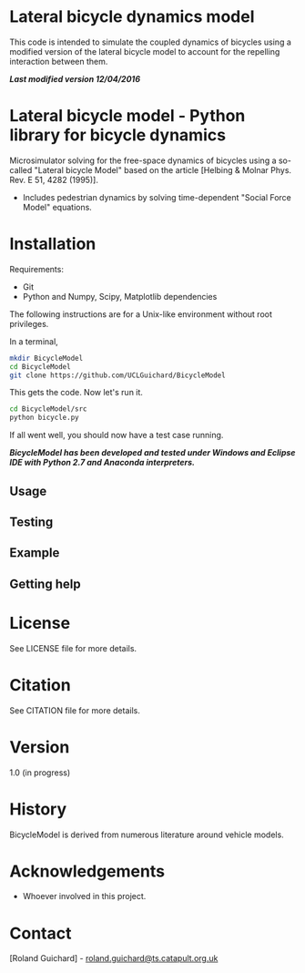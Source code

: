 Lateral bicycle dynamics model
==============================

This code is intended to simulate the coupled dynamics of bicycles using a modified version of the lateral bicycle model
to account for the repelling interaction between them. 

***Last modified version 12/04/2016***

Lateral bicycle model - Python library for bicycle dynamics
===========================================================

Microsimulator solving for the free-space dynamics of bicycles using a so-called "Lateral bicycle
Model" based on the article [Helbing & Molnar Phys. Rev. E 51, 4282 (1995)]. 

- Includes pedestrian dynamics by solving time-dependent "Social Force Model" equations.

Installation
============

Requirements:

- Git
- Python and Numpy, Scipy, Matplotlib dependencies

The following instructions are for a Unix-like environment without 
root privileges.

In a terminal,

```sh
mkdir BicycleModel
cd BicycleModel
git clone https://github.com/UCLGuichard/BicycleModel
```

This gets the code. Now let's run it.

```sh
cd BicycleModel/src
python bicycle.py
```

If all went well, you should now have a test case running.

***BicycleModel has been developed and tested under Windows and Eclipse IDE with Python 2.7 and Anaconda interpreters.***

Usage
-----

Testing
-------

Example
-------

Getting help
------------

License
=======

See LICENSE file for more details.

Citation
========

See CITATION file for more details.

Version
=======

1.0 (in progress)

History
=======

BicycleModel is derived from numerous literature around vehicle models.

Acknowledgements
================

- Whoever involved in this project.

Contact
=======

[Roland Guichard] - <roland.guichard@ts.catapult.org.uk>


